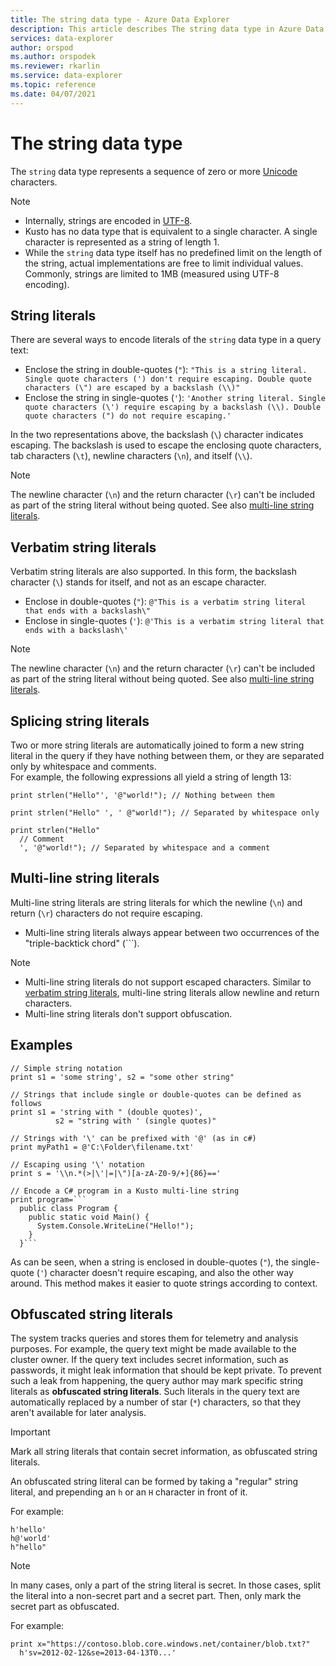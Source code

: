 ```yaml
---
title: The string data type - Azure Data Explorer
description: This article describes The string data type in Azure Data Explorer.
services: data-explorer
author: orspod
ms.author: orspodek
ms.reviewer: rkarlin
ms.service: data-explorer
ms.topic: reference
ms.date: 04/07/2021
---
```

# The string data type

The `string` data type represents a sequence of zero or more [Unicode](https://home.unicode.org/)
characters.

> [!NOTE]
> * Internally, strings are encoded in [UTF-8](https://en.wikipedia.org/wiki/UTF-8).
> * Kusto has no data type that is equivalent to a single character. A single character
> is represented as a string of length 1.
> * While the `string` data type itself has no predefined limit on the length of the string,
> actual implementations are free to limit individual values. Commonly, strings are limited
> to 1MB (measured using UTF-8 encoding).

## String literals

There are several ways to encode literals of the `string` data type in a query text:

* Enclose the string in double-quotes (`"`): `"This is a string literal. Single quote characters (') don't require escaping. Double quote characters (\") are escaped by a backslash (\\)"`
* Enclose the string in single-quotes (`'`): `'Another string literal. Single quote characters (\') require escaping by a backslash (\\). Double quote characters (") do not require escaping.'`

In the two representations above, the backslash (`\`) character indicates escaping.
The backslash is used to escape the enclosing quote characters, tab characters (`\t`),
newline characters (`\n`), and itself (`\\`).

> [!NOTE]
> The newline character (`\n`) and the return character (`\r`) can't be included
> as part of the string literal without being quoted. See also [multi-line string literals](#multi-line-string-literals).

## Verbatim string literals

Verbatim string literals are also supported. In this form, the backslash character (`\`) stands for itself, and not as an escape character.

* Enclose in double-quotes (`"`): `@"This is a verbatim string literal that ends with a backslash\"`
* Enclose in single-quotes (`'`): `@'This is a verbatim string literal that ends with a backslash\'`

> [!NOTE]
> The newline character (`\n`) and the return character (`\r`) can't be included
> as part of the string literal without being quoted. See also [multi-line string literals](#multi-line-string-literals).

## Splicing string literals

Two or more string literals are automatically joined to form a new string literal in the query if they have nothing between them, or they are separated only by whitespace and comments. <br>
For example, the following expressions all yield a string of length 13:

```kusto
print strlen("Hello"', '@"world!"); // Nothing between them

print strlen("Hello" ', ' @"world!"); // Separated by whitespace only

print strlen("Hello"
  // Comment
  ', '@"world!"); // Separated by whitespace and a comment
```

## Multi-line string literals

Multi-line string literals are string literals for which the newline (`\n`) and return (`\r`)
characters do not require escaping.

* Multi-line string literals always appear between two occurrences of the "triple-backtick chord" (`\``).

> [!NOTE]
> * Multi-line string literals do not support escaped characters. Similar to 
> [verbatim string literals](#verbatim-string-literals), multi-line string literals allow newline and return characters.
> * Multi-line string literals don't support obfuscation.

## Examples

```kusto
// Simple string notation
print s1 = 'some string', s2 = "some other string"

// Strings that include single or double-quotes can be defined as follows
print s1 = 'string with " (double quotes)',
          s2 = "string with ' (single quotes)"

// Strings with '\' can be prefixed with '@' (as in c#)
print myPath1 = @'C:\Folder\filename.txt'

// Escaping using '\' notation
print s = '\\n.*(>|\'|=|\")[a-zA-Z0-9/+]{86}=='

// Encode a C# program in a Kusto multi-line string
print program=```
  public class Program {
    public static void Main() {
      System.Console.WriteLine("Hello!");
    }
  }```
```

As can be seen, when a string is enclosed in double-quotes (`"`), the single-quote (`'`) character doesn't require escaping, and also the other way around. This method makes it easier to quote strings according to context.

## Obfuscated string literals

The system tracks queries and stores them for telemetry and analysis purposes.
For example, the query text might be made available to the cluster owner. If the
query text includes secret information, such as passwords, it might leak
information that should be kept private. To prevent such a leak from happening, the
query author may mark specific string literals as **obfuscated string literals**.
Such literals in the query text are automatically replaced by a number of
star (`*`) characters, so that they aren't available for later analysis.

> [!IMPORTANT]
> Mark all string literals that contain secret information, as obfuscated string literals.

An obfuscated string literal can be formed by taking a "regular" string literal,
and prepending an `h` or an `H` character in front of it. 

For example:

```kusto
h'hello'
h@'world'
h"hello"
```

> [!NOTE]
> In many cases, only a part of the string literal is secret. 
> In those cases, split the literal into a non-secret part and a secret
> part. Then, only mark the secret part as obfuscated.

For example:

```kusto
print x="https://contoso.blob.core.windows.net/container/blob.txt?"
  h'sv=2012-02-12&se=2013-04-13T0...'
```
